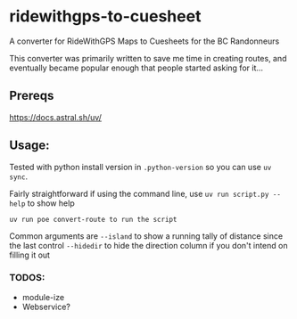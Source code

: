 # ridewithgps-to-cuesheet
A converter for RideWithGPS Maps to Cuesheets for the BC Randonneurs

This converter was primarily written to save me time in creating routes, and eventually became popular enough that people started asking for it...

## Prereqs

https://docs.astral.sh/uv/

## Usage:

Tested with python install version in `.python-version` so you can use `uv sync`.

Fairly straightforward if using the command line, use `uv run script.py --help` to show help

`uv run poe convert-route to run the script`

Common arguments are `--island` to show a running tally of distance since the last control
`--hidedir` to hide the direction column if you don't intend on filling it out


### TODOS:

- module-ize
- Webservice?
